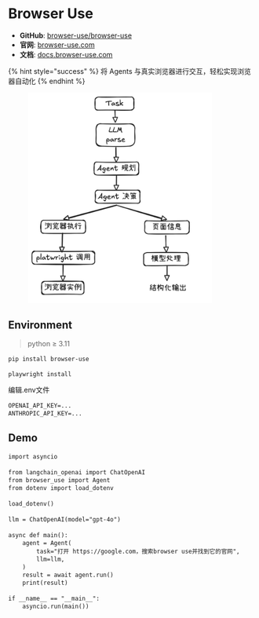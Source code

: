 # Browser Use

* **GitHub**: [browser-use/browser-use](https://github.com/browser-use/browser-use)
* **官网**: [browser-use.com](https://browser-use.com/)
* **文档**: [docs.browser-use.com](https://docs.browser-use.com/introduction)

{% hint style="success" %}
将 Agents 与真实浏览器进行交互，轻松实现浏览器自动化
{% endhint %}

<figure><img src=".gitbook/assets/image.png" alt="" width="375"><figcaption></figcaption></figure>

## Environment

> python ≥ 3.11

```sh
pip install browser-use
```

```
playwright install
```

编辑.env文件

```
OPENAI_API_KEY=...
ANTHROPIC_API_KEY=...
```

## Demo

```
import asyncio

from langchain_openai import ChatOpenAI
from browser_use import Agent
from dotenv import load_dotenv

load_dotenv()

llm = ChatOpenAI(model="gpt-4o")

async def main():
    agent = Agent(
        task="打开 https://google.com，搜索browser use并找到它的官网",
        llm=llm,
    )
    result = await agent.run()
    print(result)

if __name__ == "__main__":
    asyncio.run(main())
```

